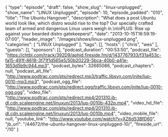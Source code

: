 {
  "type": "episode",
  "draft": false,
  "show_slug": "linux-unplugged",
  "show_name": "LINUX Unplugged",
  "episode": 10,
  "episode_padded": "010",
  "title": "The Ubuntu Hangover",
  "description": "What does a post Ubuntu world look like, which distro would rise to the top? Our specially crafted team of armed and dangerous Linux users weigh in.\n\nPLUS: Rise up against your bearded distro gatekeepers!",
  "date": "2013-10-15T16:59:19-07:00",
  "header_image": "/images/shows/linux-unplugged.png",
  "categories": [
    "LINUX Unplugged"
  ],
  "tags": [],
  "hosts": [
    "chris",
    "wes"
  ],
  "guests": [],
  "sponsors": [],
  "podcast_duration": "00:53:50",
  "podcast_file": "https://chtbl.com/track/392D9/aphid.fireside.fm/d/1437767933/f31a453c-fa15-491f-8618-3f71f1d565e5/50b20229-5bca-40b0-a41e-1653d5b9c944.mp3",
  "podcast_bytes": 32685086,
  "podcast_chapters": null,
  "podcast_alt_file": "http://www.podtrac.com/pts/redirect.mp3/traffic.libsyn.com/jnite/lup-0010-mp3.mp3",
  "podcast_ogg_file": "http://www.podtrac.com/pts/redirect.ogg/traffic.libsyn.com/jnite/lup-0010-ogg.ogg",
  "video_file": "http://www.podtrac.com/pts/redirect.mp4/201310.jb-dl.cdn.scaleengine.net/linuxun/2013/lup-0010b-432p.mp4",
  "video_hd_file": "http://www.podtrac.com/pts/redirect.mp4/201310.jb-dl.cdn.scaleengine.net/linuxun/2013/lup-0010b.mp4",
  "video_mobile_file": null,
  "youtube_link": "http://www.youtube.com/watch?v=XZ6dS3BfD60",
  "jb_url": "/44672/the-ubuntu-hangover-linux-unplugged-10/",
  "fireside_url": "/10"
}


